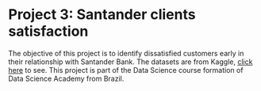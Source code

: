 # Project 3: Santander clients satisfaction

The objective of this project is to identify dissatisfied customers early in their relationship with Santander Bank. The datasets are from Kaggle, [click here](https://www.kaggle.com/c/santander-customer-satisfaction/overview) to see. This project is part of the Data Science course formation of Data Science Academy from Brazil.


